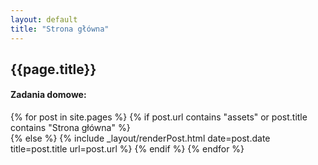 ```yaml
---
layout: default
title: "Strona główna"
---
```

## {{page.title}}

#### Zadania domowe:

{% for post in site.pages %}
    {% if post.url contains "assets" or post.title contains "Strona główna" %}  
    {% else %}
        {% include _layout/renderPost.html date=post.date title=post.title url=post.url %}
    {% endif %}
{% endfor %}
